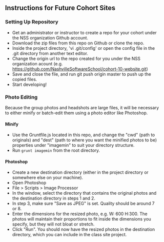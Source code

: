 ## Instructions for Future Cohort Sites

### Setting Up Repository

* Get an administrator or instructor to create a repo for your cohort under the NSS organization Github account.
* Download the zip files from this repo on Github or clone the repo.
* Inside the project directory, 'vi .git/config' or open the config file in the .git directory from another text editor.
* Change the origin url to the repo created for you under the NSS organization acount (e.g. https://github.com/NashvilleSoftwareSchool/cohort-10-website.git)
* Save and close the file, and run git push origin master to push up the copied files.
* Start developing!

### Photo Editing

 Because the group photos and headshots are large files, it will be necessary to either minify or batch-edit them using a photo editor like Photoshop.

 #### Minify

 * Use the Gruntfile.js located in this repo, and change the "cwd" (path to originals) and "dest" (path to where you want the minified photos to be) properties under "imagemin" to suit your directory structure.
 * Run `grunt imagemin` from the root directory.

 #### Photoshop

 * Create a new destination directory (either in the project directory or somewhere else on your machine). 
 * Open Photoshop
 * File > Scripts > Image Processor
 * In the window, select the directory that contains the original photos and the destination directory in steps 1 and 2.
 * In step 3, make sure "Save as JPEG" is set. Quality should be around 7 or 8.
 * Enter the dimensions for the resized photo, e.g. W: 600 H:300. The photos will maintain their proportions to fit inside the dimensions you specify, but they will not bloat or stretch.
 * Click "Run". You should now have the resized photos in the destination directory, which you can include in the class site project.
 